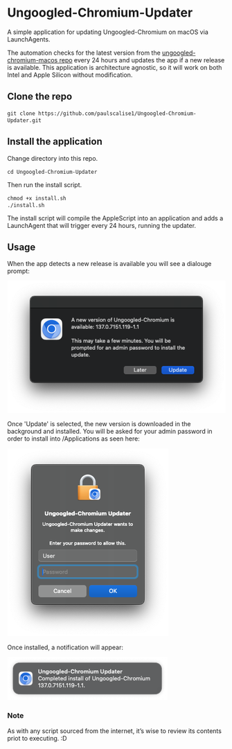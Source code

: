 # Ungoogled-Chromium-Updater

A simple application for updating Ungoogled-Chromium on macOS via LaunchAgents.

The automation checks for the latest version from the [ungoogled-chromium-macos repo](https://github.com/ungoogled-software/ungoogled-chromium-macos) every 24 hours and updates the app if a new release is available.
This application is architecture agnostic, so it will work on both Intel and Apple Silicon without modification.

## Clone the repo
```
git clone https://github.com/paulscalise1/Ungoogled-Chromium-Updater.git
```

## Install the application
Change directory into this repo.
```
cd Ungoogled-Chromium-Updater
```
Then run the install script.
```
chmod +x install.sh
./install.sh
```
The install script will compile the AppleScript into an application and adds a LaunchAgent that will trigger every 24 hours, running the updater.

## Usage
When the app detects a new release is available you will see a dialouge prompt:

![Update Dialogue](assets/images/update.png)

Once 'Update' is selected, the new version is downloaded in the background and installed. You will be asked for your admin password in order to install into /Applications as seen here:

![Password Dialogue](assets/images/password.png)

Once installed, a notification will appear:

![Notification](assets/images/notif.png)


### Note
As with any script sourced from the internet, it’s wise to review its contents priot to executing. :D
